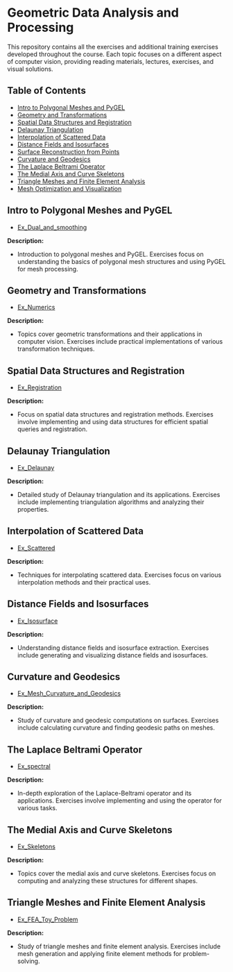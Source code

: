 # Geometric Data Analysis and Processing

This repository contains all the exercises and additional training exercises developed throughout the course. Each topic focuses on a different aspect of computer vision, providing reading materials, lectures, exercises, and visual solutions.

## Table of Contents

- [Intro to Polygonal Meshes and PyGEL](#intro-to-polygonal-meshes-and-pygel)
- [Geometry and Transformations](#geometry-and-transformations)
- [Spatial Data Structures and Registration](#spatial-data-structures-and-registration)
- [Delaunay Triangulation](#delaunay-triangulation)
- [Interpolation of Scattered Data](#interpolation-of-scattered-data)
- [Distance Fields and Isosurfaces](#distance-fields-and-isosurfaces)
- [Surface Reconstruction from Points](#surface-reconstruction-from-points)
- [Curvature and Geodesics](#curvature-and-geodesics)
- [The Laplace Beltrami Operator](#the-laplace-beltrami-operator)
- [The Medial Axis and Curve Skeletons](#the-medial-axis-and-curve-skeletons)
- [Triangle Meshes and Finite Element Analysis](#triangle-meshes-and-finite-element-analysis)
- [Mesh Optimization and Visualization](#mesh-optimization-and-visualization)

## Intro to Polygonal Meshes and PyGEL
- [Ex_Dual_and_smoothing](./EXERCICES/Ex_Dual_and_smoothing/)

**Description:**
- Introduction to polygonal meshes and PyGEL. Exercises focus on understanding the basics of polygonal mesh structures and using PyGEL for mesh processing.

## Geometry and Transformations
- [Ex_Numerics](./EXERCICES/Ex_Numerics/)

**Description:**
- Topics cover geometric transformations and their applications in computer vision. Exercises include practical implementations of various transformation techniques.

## Spatial Data Structures and Registration
- [Ex_Registration](./EXERCICES/Ex_Registration/Ex_Registration/)

**Description:**
- Focus on spatial data structures and registration methods. Exercises involve implementing and using data structures for efficient spatial queries and registration.

## Delaunay Triangulation
- [Ex_Delaunay](./EXERCICES/Ex_Delaunay/)

**Description:**
- Detailed study of Delaunay triangulation and its applications. Exercises include implementing triangulation algorithms and analyzing their properties.

## Interpolation of Scattered Data
- [Ex_Scattered](./EXERCICES/Ex_Scattered/)

**Description:**
- Techniques for interpolating scattered data. Exercises focus on various interpolation methods and their practical uses.

## Distance Fields and Isosurfaces
- [Ex_Isosurface](./EXERCICES/Ex_Isosurface/)

**Description:**
- Understanding distance fields and isosurface extraction. Exercises include generating and visualizing distance fields and isosurfaces.

## Curvature and Geodesics
- [Ex_Mesh_Curvature_and_Geodesics](./EXERCICES/Ex_Mesh_Curvature_and_Geodesics/)

**Description:**
- Study of curvature and geodesic computations on surfaces. Exercises include calculating curvature and finding geodesic paths on meshes.

## The Laplace Beltrami Operator
- [Ex_spectral](./EXERCICES/Ex_spectral/)

**Description:**
- In-depth exploration of the Laplace-Beltrami operator and its applications. Exercises involve implementing and using the operator for various tasks.

## The Medial Axis and Curve Skeletons
- [Ex_Skeletons](./EXERCICES/Ex_Skeletons/)

**Description:**
- Topics cover the medial axis and curve skeletons. Exercises focus on computing and analyzing these structures for different shapes.

## Triangle Meshes and Finite Element Analysis
- [Ex_FEA_Toy_Problem](./Ex_FEA_Toy_Problem/)

**Description:**
- Study of triangle meshes and finite element analysis. Exercises include mesh generation and applying finite element methods for problem-solving.
